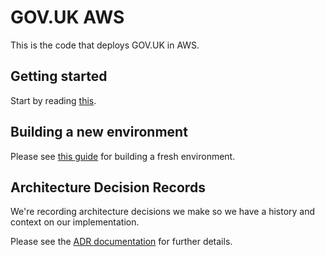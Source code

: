 # GOV.UK AWS

This is the code that deploys GOV.UK in AWS.

## Getting started

Start by reading [this](doc/guides/getting-started.md).

## Building a new environment

Please see [this guide](doc/guides/environment-provisioning.md) for building a fresh environment.

## Architecture Decision Records

We're recording architecture decisions we make so we have a history and context on our implementation.

Please see the [ADR documentation](doc/architecture/README.md) for further details.
